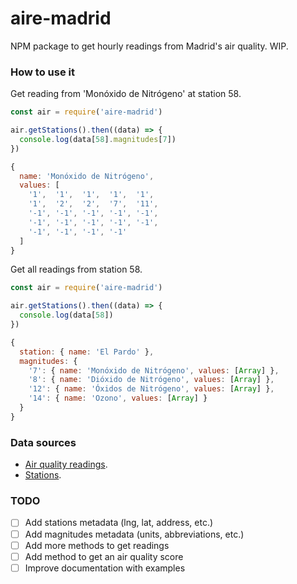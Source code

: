 # aire-madrid

NPM package to get hourly readings from Madrid's air quality. WIP.

### How to use it 

Get reading from 'Monóxido de Nitrógeno' at station 58.

```js
const air = require('aire-madrid')

air.getStations().then((data) => {
  console.log(data[58].magnitudes[7])
})
```

```js
{
  name: 'Monóxido de Nitrógeno',
  values: [
    '1',  '1',  '1',  '1',  '1',
    '1',  '2',  '2',  '7',  '11',
    '-1', '-1', '-1', '-1', '-1',
    '-1', '-1', '-1', '-1', '-1',
    '-1', '-1', '-1', '-1'
  ]
}
```

Get all readings from station 58.

```js
const air = require('aire-madrid')

air.getStations().then((data) => {
  console.log(data[58])
})
```
```js
{
  station: { name: 'El Pardo' },
  magnitudes: {
    '7': { name: 'Monóxido de Nitrógeno', values: [Array] },
    '8': { name: 'Dióxido de Nitrógeno', values: [Array] },
    '12': { name: 'Óxidos de Nitrógeno', values: [Array] },
    '14': { name: 'Ozono', values: [Array] }
  }
}
```

### Data sources

- [Air quality readings](https://datos.madrid.es/sites/v/index.jsp?vgnextoid=41e01e007c9db410VgnVCM2000000c205a0aRCRD&vgnextchannel=374512b9ace9f310VgnVCM100000171f5a0aRCRD).
- [Stations](https://datos.madrid.es/sites/v/index.jsp?vgnextoid=2ac5be53b4d2b610VgnVCM2000001f4a900aRCRD&vgnextchannel=374512b9ace9f310VgnVCM100000171f5a0aRCRD).

### TODO

- [ ] Add stations metadata (lng, lat, address, etc.)
- [ ] Add magnitudes metadata (units, abbreviations, etc.)
- [ ] Add more methods to get readings
- [ ] Add method to get an air quality score
- [ ] Improve documentation with examples

